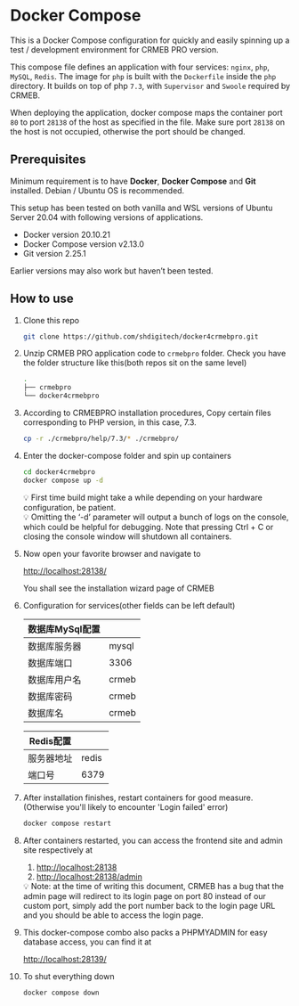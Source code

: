 # Docker Compose

This is a Docker Compose configuration for quickly and easily spinning up a test / development environment for CRMEB PRO version. 

This compose file defines an application with four services: `nginx`, `php`, `MySQL`, `Redis`. The image for `php` is built with the `Dockerfile` inside the `php` directory. It builds on top of php `7.3`,  with `Supervisor` and `Swoole` required by CRMEB.

When deploying the application, docker compose maps the container port `80` to port `28138` of the host as specified in the file. Make sure port `28138` on the host is not occupied, otherwise the port should be changed.

## Prerequisites

Minimum requirement is to have **Docker**, **Docker Compose** and **Git** installed. Debian / Ubuntu OS is recommended.

This setup has been tested on both vanilla and WSL versions of Ubuntu Server 20.04 with following versions of applications.

- Docker version 20.10.21
- Docker Compose version v2.13.0
- Git version 2.25.1

Earlier versions may also work but haven’t been tested.

## How to use

1. Clone this repo

    
    ```bash
    git clone https://github.com/shdigitech/docker4crmebpro.git
    ```
    
2. Unzip CRMEB PRO application code to `crmebpro` folder. Check you have the folder structure like this(both repos sit on the same level)
    
    ```bash
    .
    ├── crmebpro
    └── docker4crmebpro
    ```
    
3. According to CRMEBPRO installation procedures, Copy certain files corresponding to PHP version, in this case, 7.3.

    
    ```bash
    cp -r ./crmebpro/help/7.3/* ./crmebpro/
    ```
    
4. Enter the docker-compose folder and spin up containers

    
    ```bash
    cd docker4crmebpro
    docker compose up -d
    ```
    
    <aside>
    💡 First time build might take a while depending on your hardware configuration, be patient.    
    </aside>
    
    
    <aside>
    💡 Omitting the ‘-d’ parameter will output a bunch of logs on the console, which could be helpful for debugging. Note that pressing Ctrl + C or closing the console window will shutdown all containers.    
    </aside>
    
5. Now open your favorite browser and navigate to
    
    [http://localhost:28138/](http://localhost:28138/)
    
    You shall see the installation wizard page of CRMEB
    
6. Configuration for services(other fields can be left default)
    
    
    | 数据库MySql配置 |  |
    | --- | --- |
    | 数据库服务器 | mysql |
    | 数据库端口 | 3306 |
    | 数据库用户名 | crmeb |
    | 数据库密码 | crmeb |
    | 数据库名 | crmeb |
    
    | Redis配置 |  |
    | --- | --- |
    | 服务器地址 | redis |
    | 端口号 | 6379 |
    
7. After installation finishes, restart containers for good measure. (Otherwise you'll likely to encounter 'Login failed' error)
    ```bash
    docker compose restart
    ```

8. After containers restarted, you can access the frontend site and admin site respectively at
    1. [http://localhost:28138](http://localhost:28138)
    2. [http://localhost:28138/admin](http://localhost:28138/admin)
    
    <aside>
    💡 Note: at the time of writing this document, CRMEB has a bug that the admin page will redirect to its login page on port 80 instead of our custom port, simply add the port number back to the login page URL and you should be able to access the login page.
    </aside>
    
9. This docker-compose combo also packs a PHPMYADMIN for easy database access, you can find it at
    
    [http://localhost:28139/](http://localhost:28139/)
    
10. To shut everything down
    
    ```bash
    docker compose down
    ``` 
